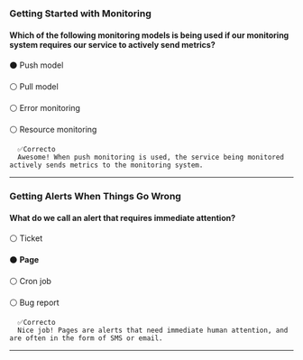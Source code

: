 ### Getting Started with Monitoring
#### Which of the following monitoring models is being used if our monitoring system requires our service to actively send metrics?


⚫ Push model


⚪ Pull model


⚪ Error monitoring


⚪ Resource monitoring

      ✅Correcto
      Awesome! When push monitoring is used, the service being monitored actively sends metrics to the monitoring system. 
      
----
### Getting Alerts When Things Go Wrong
#### What do we call an alert that requires immediate attention?


⚪ Ticket


⚫ **Page**


⚪ Cron job


⚪ Bug report

      ✅Correcto
      Nice job! Pages are alerts that need immediate human attention, and are often in the form of SMS or email.
      
----
